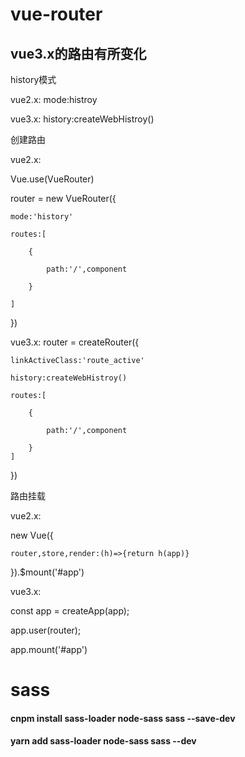 # vue-router

## vue3.x的路由有所变化

history模式

vue2.x: mode:histroy

vue3.x: history:createWebHistroy()

创建路由

vue2.x:

Vue.use(VueRouter)

router = new VueRouter({

    mode:'history'

    routes:[

        {

            path:'/',component

        }

    ]

})

vue3.x: router = createRouter({

    linkActiveClass:'route_active'

    history:createWebHistroy()

    routes:[

        {

            path:'/',component

        }
    ]
})

路由挂载

vue2.x:

new Vue({

    router,store,render:(h)=>{return h(app)}

}).$mount('#app')

vue3.x:

const app = createApp(app);

app.user(router);

app.mount('#app')

# sass

#### cnpm install sass-loader node-sass sass --save-dev

#### yarn add sass-loader node-sass sass --dev

#

